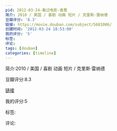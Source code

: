 ```yaml
---
pid: 2012-03-24-看过电影-香蕉
简介: 2010 / 美国 / 喜剧 动画 短片 / 克里斯·雷纳德
豆瓣评分: '8.3'
链接: https://movie.douban.com/subject/5681006/
创建时间: '2012-03-24 18:53:00'
我的评分: '5'
标签:
评论:
tags: [douban]
categories: [timeline]
---
```

简介:2010 / 美国 / 喜剧 动画 短片 / 克里斯·雷纳德

豆瓣评分:8.3

[链接](https://movie.douban.com/subject/5681006/)

我的评分:5

标签:

评论:

